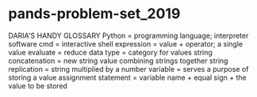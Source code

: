 # pands-problem-set_2019
DARIA'S HANDY GLOSSARY
Python = programming language; interpreter software
cmd = interactive shell
expression = value + operator; a single value
evaluate = reduce
data type = category for values
string concatenation = new string value combining strings together
string replication = string multiplied by a number
variable = serves a purpose of storing a value
assignment statement = variable name + equal sign + the value to be stored
